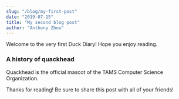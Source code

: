 ```yaml
---
slug: "/blog/my-first-post"
date: "2019-07-15"
title: "My second blog post"
author: "Anthony Zhou"
---
```


Welcome to the very first Duck Diary! Hope you enjoy reading.

### A history of quackhead

Quackhead is the official mascot of the TAMS Computer Science Organization.

Thanks for reading! Be sure to share this post with all of your friends!